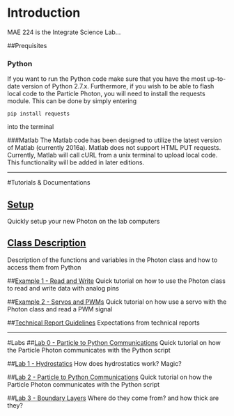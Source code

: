 # Introduction
MAE 224 is the Integrate Science Lab...

##Prequisites

### Python
If you want to run the Python code make sure that you have the most up-to-date version of Python 2.7.x.
Furthermore, if you wish to be able to flash local code to the Particle Photon, you will need to install the requests module.
This can be done by simply entering

```
pip install requests
```
into the terminal

###Matlab
The Matlab code has been designed to utilize the latest version of Matlab (currently 2016a). Matlab does not support HTML PUT requests. Currently, Matlab will call cURL from a unix terminal to upload local code. This functionality will be added in later editions.  
***
#Tutorials & Documentations
## [Setup  ](https://github.com/mkfu/MAE224/wiki/A-Quick-Setup-of-Particle-Photon)  
Quickly setup your new Photon on the lab computers

## [Class Description](https://github.com/mkfu/MAE224/wiki/Class-Description-:-Functions-and-Variables)
Description of the functions and variables in the Photon class and how to access them from Python

##[Example 1 - Read and Write](https://github.com/mkfu/MAE224/wiki/Example-1-:-Read-and-Write-Pins)
Quick tutorial on how to use the Photon class to read and write data with analog pins

##[Example 2 - Servos and PWMs](https://github.com/mkfu/MAE224/wiki/Example-2-:-Servos-and-PWMs)
Quick tutorial on how use a servo with the Photon class and read a PWM signal 

##[Technical Report Guidelines](https://github.com/mkfu/MAE224/wiki/Technical-Report-Guidelines)
Expectations from technical reports
***
#Labs
##[Lab 0 - Particle to Python Communications](https://github.com/mkfu/MAE224/wiki/Lab-0:-Python-to-Particle-Communication)
Quick tutorial on how the Particle Photon communicates with the Python script

##[Lab 1 - Hydrostatics](https://github.com/mkfu/MAE224/wiki/Lab-1:--Hydrostatics)
How does hydrostatics work? Magic?

##[Lab 2 - Particle to Python Communications](https://github.com/mkfu/MAE224/wiki/Lab-0:-Python-to-Particle-Communication)
Quick tutorial on how the Particle Photon communicates with the Python script

##[Lab 3 - Boundary Layers](https://github.com/mkfu/MAE224/wiki/Lab-3:-Boundary-Layers)
Where do they come from? and how thick are they?
